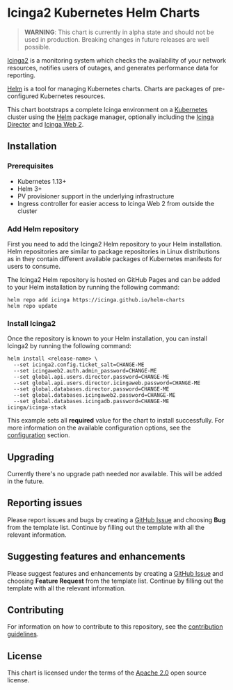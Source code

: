 # Icinga2 Kubernetes Helm Charts

> **WARNING**: This chart is currently in alpha state and should not be used in production. Breaking changes in future releases are well possible.

[Icinga2](https://icinga.com) is a monitoring system which checks the availability of your network resources, notifies users of outages, and generates performance data for reporting.

[Helm](https://helm.sh) is a tool for managing Kubernetes charts. Charts are packages of pre-configured Kubernetes resources.

This chart bootstraps a complete Icinga environment on a [Kubernetes](http://kubernetes.io) cluster using the [Helm](https://helm.sh) package manager, optionally including the [Icinga Director](https://icinga.com/docs/director/latest/) and [Icinga Web 2](https://icinga.com/docs/webinterface/latest/).

## Installation

### Prerequisites

- Kubernetes 1.13+
- Helm 3+
- PV provisioner support in the underlying infrastructure
- Ingress controller for easier access to Icinga Web 2 from outside the cluster

### Add Helm repository

First you need to add the Icinga2 Helm repository to your Helm installation. Helm repositories are similar to package repositories in Linux distributions as in they contain different available packages of 
Kubernetes manifests for users to consume.

The Icinga2 Helm repository is hosted on GitHub Pages and can be added to your Helm installation by running the following command:

```console
helm repo add icinga https://icinga.github.io/helm-charts
helm repo update
```

### Install Icinga2

Once the repository is known to your Helm installation, you can install Icinga2 by running the following command:

```console
helm install <release-name> \
  --set icinga2.config.ticket_salt=CHANGE-ME
  --set icingaweb2.auth.admin_password=CHANGE-ME
  --set global.api.users.director.password=CHANGE-ME
  --set global.api.users.director.icingaweb.password=CHANGE-ME
  --set global.databases.director.password=CHANGE-ME
  --set global.databases.icingaweb2.password=CHANGE-ME
  --set global.databases.icingadb.password=CHANGE-ME
icinga/icinga-stack
```

This example sets all **required** value for the chart to install successfully. For more information on the available configuration options, see the [configuration](docs/configuration.md#configuration) section.

## Upgrading

Currently there's no upgrade path needed nor available. This will be added in the future.

## Reporting issues

Please report issues and bugs by creating a [GitHub Issue](https://github.com/icinga/helm-charts/issues/new/choose) and choosing **Bug** from the template list.
Continue by filling out the template with all the relevant information.

## Suggesting features and enhancements

Please suggest features and enhancements by creating a [GitHub Issue](https://github.com/icinga/helm-charts/issues/new/choose) and choosing **Feature Request** from the template list.
Continue by filling out the template with all the relevant information.

## Contributing

For information on how to contribute to this repository, see the [contribution guidelines](../../CONTRIBUTING.md).

## License

This chart is licensed under the terms of the [Apache 2.0](../../LICENSE) open source license.
